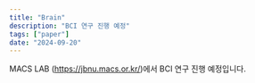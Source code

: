 ```yaml
---
title: "Brain"
description: "BCI 연구 진행 예정"
tags: ["paper"]
date: "2024-09-20"
---
```


<span class="justified-text"> MACS LAB (https://jbnu.macs.or.kr/)에서 BCI 연구 진행 예정입니다. </span>